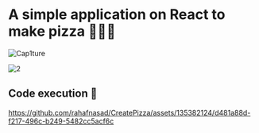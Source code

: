 # A simple application on React to make pizza 🍕🍕🍕
![Cap1ture](https://github.com/rahafnasad/CreatePizza/assets/135382124/6711eb62-392a-4b8c-9fb0-2faf9be219ca)

![2](https://github.com/rahafnasad/CreatePizza/assets/135382124/de2249b2-b5db-404b-8bd8-44f6722b8178)

## Code execution 👀​


https://github.com/rahafnasad/CreatePizza/assets/135382124/d481a88d-f217-496c-b249-5482cc5acf6c

